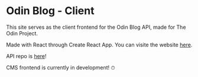 # Odin Blog - Client

This site serves as the client frontend for the Odin Blog API, made for The Odin Project. 

Made with React through Create React App. You can visite the website [here](https://gabrielmj23.github.io/odin-blog-client).

API repo is [here](https://github.com/gabrielmj23/Odin-Blog-API)!

CMS frontend is currently in development! ⏱